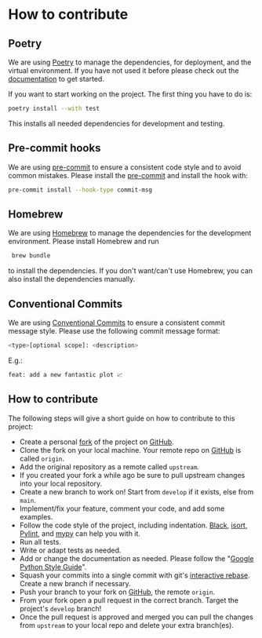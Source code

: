 # How to contribute

## Poetry
We are using [Poetry](https://python-poetry.org/) to manage the dependencies, for deployment, and the virtual environment. If you have not used it before please check out the [documentation](https://python-poetry.org/docs/) to get started.

If you want to start working on the project. The first thing you have to do is:
```bash
poetry install --with test
```
This installs all needed dependencies for development and testing.

## Pre-commit hooks
We are using [pre-commit](https://pre-commit.com/) to ensure a consistent code style and to avoid common mistakes. Please install the [pre-commit](https://pre-commit.com/#installation) and install the hook with:
```bash
pre-commit install --hook-type commit-msg
```

## Homebrew
We are using [Homebrew](https://brew.sh/) to manage the dependencies for the development environment. Please install Homebrew and run
```bash
 brew bundle
```
to install the dependencies. If you don't want/can't use Homebrew, you can also install the dependencies manually.

## Conventional Commits
We are using [Conventional Commits](https://www.conventionalcommits.org) to ensure a consistent commit message style. Please use the following commit message format:
```bash
<type>[optional scope]: <description>
```

E.g.:
```bash
feat: add a new fantastic plot 📈
```

## How to contribute
The following steps will give a short guide on how to contribute to this project:

- Create a personal [fork](https://github.com/invia-flights/blitzly/fork) of the project on [GitHub](https://github.com/).
- Clone the fork on your local machine. Your remote repo on [GitHub](https://github.com/) is called `origin`.
- Add the original repository as a remote called `upstream`.
- If you created your fork a while ago be sure to pull upstream changes into your local repository.
- Create a new branch to work on! Start from `develop` if it exists, else from `main`.
- Implement/fix your feature, comment your code, and add some examples.
- Follow the code style of the project, including indentation. [Black](https://github.com/psf/black), [isort](https://github.com/PyCQA/isort), [Pylint](https://github.com/PyCQA/pylint), and [mypy](https://github.com/python/mypy) can help you with it.
- Run all tests.
- Write or adapt tests as needed.
- Add or change the documentation as needed. Please follow the "[Google Python Style Guide](https://google.github.io/styleguide/pyguide.html)".
- Squash your commits into a single commit with git's [interactive rebase](https://help.github.com/articles/interactive-rebase). Create a new branch if necessary.
- Push your branch to your fork on [GitHub](https://github.com/), the remote `origin`.
- From your fork open a pull request in the correct branch. Target the project's `develop` branch!
- Once the pull request is approved and merged you can pull the changes from `upstream` to your local repo and delete
your extra branch(es).
